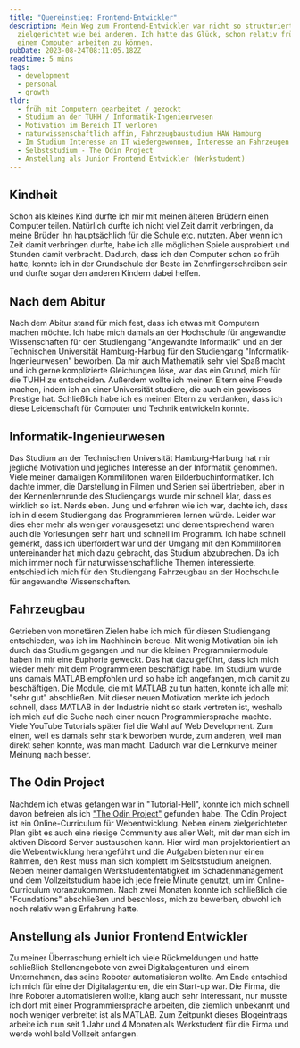 ```yaml
---
title: "Quereinstieg: Frontend-Entwickler"
description: Mein Weg zum Frontend-Entwickler war nicht so strukturiert und
  zielgerichtet wie bei anderen. Ich hatte das Glück, schon relativ früh mit
  einem Computer arbeiten zu können.
pubDate: 2023-08-24T08:11:05.182Z
readtime: 5 mins
tags:
  - development
  - personal
  - growth
tldr:
  - früh mit Computern gearbeitet / gezockt
  - Studium an der TUHH / Informatik-Ingenieurwesen
  - Motivation im Bereich IT verloren
  - naturwissenschaftlich affin, Fahrzeugbaustudium HAW Hamburg
  - Im Studium Interesse an IT wiedergewonnen, Interesse an Fahrzeugen verloren
  - Selbststudium - The Odin Project
  - Anstellung als Junior Frontend Entwickler (Werkstudent)
---
```

## Kindheit

Schon als kleines Kind durfte ich mir mit meinen älteren Brüdern einen Computer teilen. Natürlich durfte ich nicht viel Zeit damit verbringen, da meine Brüder ihn hauptsächlich für die Schule etc. nutzten. Aber wenn ich Zeit damit verbringen durfte, habe ich alle möglichen Spiele ausprobiert und Stunden damit verbracht. Dadurch, dass ich den Computer schon so früh hatte, konnte ich in der Grundschule der Beste im Zehnfingerschreiben sein und durfte sogar den anderen Kindern dabei helfen.

## Nach dem Abitur

Nach dem Abitur stand für mich fest, dass ich etwas mit Computern machen möchte. Ich habe mich damals an der Hochschule für angewandte Wissenschaften für den Studiengang "Angewandte Informatik" und an der Technischen Universität Hamburg-Harbug für den Studiengang "Informatik-Ingenieurwesen" beworben. Da mir auch Mathematik sehr viel Spaß macht und ich gerne komplizierte Gleichungen löse, war das ein Grund, mich für die TUHH zu entscheiden. Außerdem wollte ich meinen Eltern eine Freude machen, indem ich an einer Universität studiere, die auch ein gewisses Prestige hat. Schließlich habe ich es meinen Eltern zu verdanken, dass ich diese Leidenschaft für Computer und Technik entwickeln konnte.

## Informatik-Ingenieurwesen

Das Studium an der Technischen Universität Hamburg-Harburg hat mir jegliche Motivation und jegliches Interesse an der Informatik genommen. Viele meiner damaligen Kommilitonen waren Bilderbuchinformatiker. Ich dachte immer, die Darstellung in Filmen und Serien sei übertrieben, aber in der Kennenlernrunde des Studiengangs wurde mir schnell klar, dass es wirklich so ist. Nerds eben. Jung und erfahren wie ich war, dachte ich, dass ich in diesem Studiengang das Programmieren lernen würde. Leider war dies eher mehr als weniger vorausgesetzt und dementsprechend waren auch die Vorlesungen sehr hart und schnell im Programm. Ich habe schnell gemerkt, dass ich überfordert war und der Umgang mit den Kommilitonen untereinander hat mich dazu gebracht, das Studium abzubrechen. Da ich mich immer noch für naturwissenschaftliche Themen interessierte, entschied ich mich für den Studiengang Fahrzeugbau an der Hochschule für angewandte Wissenschaften.

## Fahrzeugbau

Getrieben von monetären Zielen habe ich mich für diesen Studiengang entschieden, was ich im Nachhinein bereue. Mit wenig Motivation bin ich durch das Studium gegangen und nur die kleinen Programmiermodule haben in mir eine Euphorie geweckt. Das hat dazu geführt, dass ich mich wieder mehr mit dem Programmieren beschäftigt habe. Im Studium wurde uns damals MATLAB empfohlen und so habe ich angefangen, mich damit zu beschäftigen. Die Module, die mit MATLAB zu tun hatten, konnte ich alle mit "sehr gut" abschließen. Mit dieser neuen Motivation merkte ich jedoch schnell, dass MATLAB in der Industrie nicht so stark vertreten ist, weshalb ich mich auf die Suche nach einer neuen Programmiersprache machte. Viele YouTube Tutorials später fiel die Wahl auf Web Development. Zum einen, weil es damals sehr stark beworben wurde, zum anderen, weil man direkt sehen konnte, was man macht. Dadurch war die Lernkurve meiner Meinung nach besser.

## The Odin Project

Nachdem ich etwas gefangen war in "Tutorial-Hell", konnte ich mich schnell davon befreien als ich ["The Odin Project"](https://www.theodinproject.com/) gefunden habe. The Odin Project ist ein Online-Curriculum für Webentwicklung. Neben einem zielgerichteten Plan gibt es auch eine riesige Community aus aller Welt, mit der man sich im aktiven Discord Server austauschen kann. Hier wird man projektorientiert an die Webentwicklung herangeführt und die Aufgaben bieten nur einen Rahmen, den Rest muss man sich komplett im Selbststudium aneignen. Neben meiner damaligen Werkstudententätigkeit im Schadenmanagement und dem Vollzeitstudium habe ich jede freie Minute genutzt, um im Online-Curriculum voranzukommen. Nach zwei Monaten konnte ich schließlich die "Foundations" abschließen und beschloss, mich zu bewerben, obwohl ich noch relativ wenig Erfahrung hatte.

## Anstellung als Junior Frontend Entwickler

Zu meiner Überraschung erhielt ich viele Rückmeldungen und hatte schließlich Stellenangebote von zwei Digitalagenturen und einem Unternehmen, das seine Roboter automatisieren wollte. Am Ende entschied ich mich für eine der Digitalagenturen, die ein Start-up war. Die Firma, die ihre Roboter automatisieren wollte, klang auch sehr interessant, nur musste ich dort mit einer Programmiersprache arbeiten, die ziemlich unbekannt und noch weniger verbreitet ist als MATLAB. Zum Zeitpunkt dieses Blogeintrags arbeite ich nun seit 1 Jahr und 4 Monaten als Werkstudent für die Firma und werde wohl bald Vollzeit anfangen.